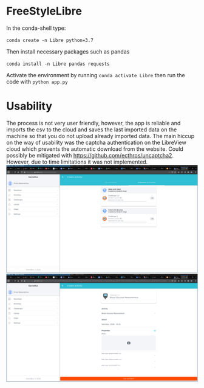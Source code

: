 # FreeStyleLibre
In the conda-shell type:

`conda create -n Libre python=3.7`

Then install necessary packages such as pandas

`conda install -n Libre pandas requests`

Activate the environment by running `conda activate Libre` then run the code with `python app.py`

# Usability
The process is not very user friendly, however, the app is reliable and imports the csv to the cloud and saves the last imported data on the machine so that you do not upload already imported data.
The main hiccup on the way of usability was the captcha authentication on the LibreView cloud which prevents the automatic download from the website. Could possibly be mitigated with https://github.com/ecthros/uncaptcha2. However, due to time limitations it was not implemented.
![alt text](https://github.com/chbakardgiev/FreeStyleLibre/blob/master/2020-06-13-143153_1920x1080_scrot.png?raw=true)
![alt text](https://github.com/chbakardgiev/FreeStyleLibre/blob/master/2020-06-13-143149_1920x1080_scrot.png?raw=true)

